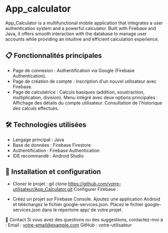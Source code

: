 # App_calculator
App_Calculator is a multifunctional mobile application that integrates a user authentication system and a powerful calculator. Built with Firebase and Java, it offers smooth interaction with the database to manage user accounts while providing an intuitive and efficient calculation experience.

## 📋 Fonctionnalités principales
- Page de connexion : Authentification via Google (Firebase Authentication).
- Page de création de compte : Inscription d'un nouvel utilisateur avec Firebase.
- Page de calculatrice :
Calculs basiques (addition, soustraction, multiplication, division).
Menu intégré avec deux options principales :
Affichage des détails du compte utilisateur.
Consultation de l'historique des calculs effectués.

## 🛠️ Technologies utilisées
- Langage principal : Java
- Base de données : Firebase Firestore
- Authentification : Firebase Authentication
- IDE recommandé : Android Studio
  
## 🔧 Installation et configuration
- Cloner le projet :
git clone https://github.com/votre-utilisateur/App_Calculator.git
Configurer Firebase :

- Créez un projet sur Firebase Console.
Ajoutez une application Android et téléchargez le fichier google-services.json.
Placez le fichier google-services.json dans le répertoire app/ de votre projet.

📧 Contact
Si vous avez des questions ou des suggestions, contactez-moi à :
Email : votre-email@example.com
GitHub : votre-utilisateur
